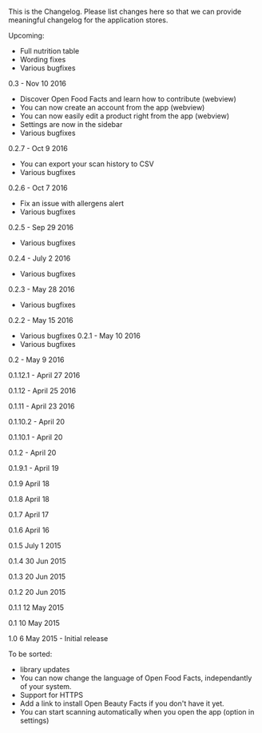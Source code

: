 This is the Changelog. Please list changes here so that we can provide meaningful changelog for the application stores.

Upcoming:

- Full nutrition table
- Wording fixes
- Various bugfixes

0.3 - Nov 10 2016

- Discover Open Food Facts and learn how to contribute (webview)
- You can now create an account from the app (webview)
- You can now easily edit a product right from the app (webview)
- Settings are now in the sidebar
- Various bugfixes

0.2.7 - Oct 9 2016

- You can export your scan history to CSV
- Various bugfixes

0.2.6 - Oct 7 2016

- Fix an issue with allergens alert
- Various bugfixes

0.2.5 - Sep 29 2016
- Various bugfixes

0.2.4 - July 2 2016
- Various bugfixes

0.2.3 - May 28 2016
- Various bugfixes

0.2.2 - May 15 2016
- Various bugfixes
0.2.1 - May 10 2016
- Various bugfixes

0.2 - May 9 2016

0.1.12.1 - April 27 2016

0.1.12 - April 25 2016

0.1.11 - April 23 2016

0.1.10.2 - April 20

0.1.10.1 - April 20

0.1.2 - April 20

0.1.9.1 - April 19

0.1.9 April 18

0.1.8 April 18

0.1.7 April 17

0.1.6 April 16

0.1.5 July 1 2015

0.1.4 30 Jun 2015

0.1.3 20 Jun 2015

0.1.2 20 Jun 2015

0.1.1 12 May 2015

0.1 10 May 2015

1.0 6 May 2015 - Initial release

To be sorted:
- library updates
- You can now change the language of Open Food Facts, independantly of your system.
- Support for HTTPS
- Add a link to install Open Beauty Facts if you don't have it yet.
- You can start scanning automatically when you open the app (option in settings)
